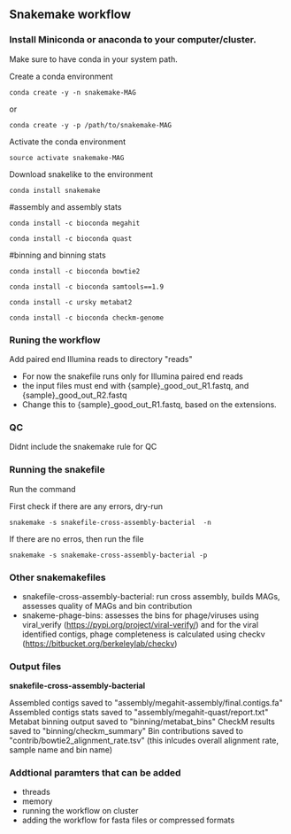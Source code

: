 ## Snakemake workflow 

### Install Miniconda or anaconda to your computer/cluster. 
Make sure to have conda in your system path. 

Create a conda environment

`conda create -y -n snakemake-MAG`

or 

`conda create -y -p /path/to/snakemake-MAG`

Activate the conda environment 

`source activate snakemake-MAG`

Download snakelike to the environment

`conda install snakemake`

#assembly and assembly stats

`conda install -c bioconda megahit`

`conda install -c bioconda quast`

#binning and binning stats

`conda install -c bioconda bowtie2`

`conda install -c bioconda samtools==1.9`

`conda install -c ursky metabat2`

`conda install -c bioconda checkm-genome`
 
### Runing the workflow

Add paired end Illumina reads to directory "reads" 
- For now the snakefile runs only for Illumina paired end reads 
- the input files must end with {sample}_good_out_R1.fastq, and {sample}_good_out_R2.fastq
- Change this to {sample}_good_out_R1.fastq, based on the extensions.

### QC 
Didnt include the snakemake rule for QC

### Running the snakefile
Run the command 

First check if there are any errors, dry-run

`snakemake -s snakefile-cross-assembly-bacterial  -n` 

If there are no erros, then run the file 

`snakemake -s snakemake-cross-assembly-bacterial -p`

### Other snakemakefiles 
- snakefile-cross-assembly-bacterial: run cross assembly, builds MAGs, assesses quality of MAGs and bin contribution 
- snakeme-phage-bins: assesses the bins for phage/viruses using viral_verify (https://pypi.org/project/viral-verify/) and for the viral identified contigs, phage completeness is calculated using checkv (https://bitbucket.org/berkeleylab/checkv)

### Output files 

**snakefile-cross-assembly-bacterial**

Assembled contigs saved to "assembly/megahit-assembly/final.contigs.fa"
Assembled contigs stats saved to "assembly/megahit-quast/report.txt"
Metabat binning output saved to "binning/metabat_bins"
CheckM results saved to "binning/checkm_summary"
Bin contributions saved to "contrib/bowtie2_alignment_rate.tsv" (this inlcudes overall alignment rate, sample name and bin name)


### Addtional paramters that can be added 
- threads 
- memory
- running the workflow on cluster 
- adding the workflow for fasta files or compressed formats
